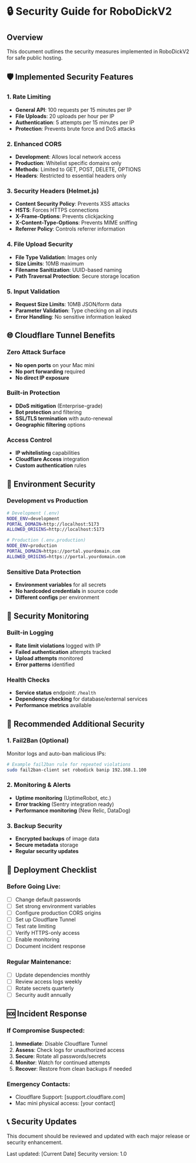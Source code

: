 # 🔒 Security Guide for RoboDickV2

## Overview
This document outlines the security measures implemented in RoboDickV2 for safe public hosting.

## 🛡️ Implemented Security Features

### **1. Rate Limiting**
- **General API**: 100 requests per 15 minutes per IP
- **File Uploads**: 20 uploads per hour per IP  
- **Authentication**: 5 attempts per 15 minutes per IP
- **Protection**: Prevents brute force and DoS attacks

### **2. Enhanced CORS**
- **Development**: Allows local network access
- **Production**: Whitelist specific domains only
- **Methods**: Limited to GET, POST, DELETE, OPTIONS
- **Headers**: Restricted to essential headers only

### **3. Security Headers (Helmet.js)**
- **Content Security Policy**: Prevents XSS attacks
- **HSTS**: Forces HTTPS connections
- **X-Frame-Options**: Prevents clickjacking
- **X-Content-Type-Options**: Prevents MIME sniffing
- **Referrer Policy**: Controls referrer information

### **4. File Upload Security**
- **File Type Validation**: Images only
- **Size Limits**: 10MB maximum
- **Filename Sanitization**: UUID-based naming
- **Path Traversal Protection**: Secure storage location

### **5. Input Validation**
- **Request Size Limits**: 10MB JSON/form data
- **Parameter Validation**: Type checking on all inputs
- **Error Handling**: No sensitive information leaked

## 🌐 Cloudflare Tunnel Benefits

### **Zero Attack Surface**
- **No open ports** on your Mac mini
- **No port forwarding** required
- **No direct IP exposure**

### **Built-in Protection**
- **DDoS mitigation** (Enterprise-grade)
- **Bot protection** and filtering
- **SSL/TLS termination** with auto-renewal
- **Geographic filtering** options

### **Access Control**
- **IP whitelisting** capabilities
- **Cloudflare Access** integration
- **Custom authentication** rules

## 🔐 Environment Security

### **Development vs Production**
```bash
# Development (.env)
NODE_ENV=development
PORTAL_DOMAIN=http://localhost:5173
ALLOWED_ORIGINS=http://localhost:5173

# Production (.env.production)  
NODE_ENV=production
PORTAL_DOMAIN=https://portal.yourdomain.com
ALLOWED_ORIGINS=https://portal.yourdomain.com
```

### **Sensitive Data Protection**
- **Environment variables** for all secrets
- **No hardcoded credentials** in source code
- **Different configs** per environment

## 🚨 Security Monitoring

### **Built-in Logging**
- **Rate limit violations** logged with IP
- **Failed authentication** attempts tracked
- **Upload attempts** monitored
- **Error patterns** identified

### **Health Checks**
- **Service status** endpoint: `/health`
- **Dependency checking** for database/external services
- **Performance metrics** available

## 🔧 Recommended Additional Security

### **1. Fail2Ban (Optional)**
Monitor logs and auto-ban malicious IPs:
```bash
# Example fail2ban rule for repeated violations
sudo fail2ban-client set robodick banip 192.168.1.100
```

### **2. Monitoring & Alerts**
- **Uptime monitoring** (UptimeRobot, etc.)
- **Error tracking** (Sentry integration ready)
- **Performance monitoring** (New Relic, DataDog)

### **3. Backup Security**
- **Encrypted backups** of image data
- **Secure metadata** storage
- **Regular security updates**

## 🚀 Deployment Checklist

### **Before Going Live:**
- [ ] Change default passwords
- [ ] Set strong environment variables
- [ ] Configure production CORS origins  
- [ ] Set up Cloudflare Tunnel
- [ ] Test rate limiting
- [ ] Verify HTTPS-only access
- [ ] Enable monitoring
- [ ] Document incident response

### **Regular Maintenance:**
- [ ] Update dependencies monthly
- [ ] Review access logs weekly
- [ ] Rotate secrets quarterly
- [ ] Security audit annually

## 🆘 Incident Response

### **If Compromise Suspected:**
1. **Immediate**: Disable Cloudflare Tunnel
2. **Assess**: Check logs for unauthorized access
3. **Secure**: Rotate all passwords/secrets
4. **Monitor**: Watch for continued attempts
5. **Recover**: Restore from clean backups if needed

### **Emergency Contacts:**
- Cloudflare Support: [support.cloudflare.com]
- Mac mini physical access: [your contact]

## 📞 Security Updates

This document should be reviewed and updated with each major release or security enhancement.

Last updated: [Current Date]
Security version: 1.0 